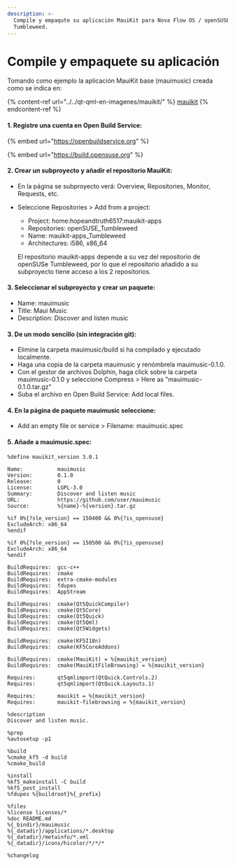 ```yaml
---
description: >-
  Compile y empaqute su aplicación MauiKit para Nova Flow OS / openSUSE
  Tumbleweed.
---
```


# Compile y empaquete su aplicación

Tomando como ejemplo la aplicación MauiKit base (mauimusic) creada como se indica en:

{% content-ref url="../../qt-qml-en-imagenes/mauikit/" %}
[mauikit](../../qt-qml-en-imagenes/mauikit/)
{% endcontent-ref %}

#### 1. Registre una cuenta en Open Build Service:

{% embed url="https://openbuildservice.org" %}

{% embed url="https://build.opensuse.org" %}

#### 2. Crear un subproyecto y añadir el repositorio MauiKit:

* En la página se subproyecto verá: Overview, Repositories, Monitor, Requests, etc.
*   Seleccione Repositories > Add from a project:

    * Project: home:hopeandtruth6517:mauikit-apps
    * Repositories: openSUSE\_Tumbleweed
    * Name: mauikit-apps\_Tumbleweed
    * Architectures: i586, x86\_64

    El repositorio mauikit-apps depende a su vez del repositorio de openSUSe Tumbleweed, por lo que el repositorio añadido a su subproyecto tiene acceso a los 2 repositorios.

#### 3. Seleccionar el subproyecto y crear un paquete:

* Name: mauimusic
* Title: Maui Music
* Description: Discover and listen music

#### 3. De un modo sencillo (sin integración git):

* Elimine la carpeta mauimusic/build si ha compilado y ejecutado localmente.
* Haga una copia de la carpeta mauimusic y renómbrela mauimusic-0.1.0.
* Con el gestor de archivos Dolphin, haga click sobre la carpeta mauimusic-0.1.0 y seleccione Compress > Here as "mauimusic-0.1.0.tar.gz"
* Suba el archivo en Open Build Service: Add local files.

#### 4. En la página de paquete mauimusic seleccione:

* Add an empty file or service > Filename: mauimusic.spec

#### 5. Añade a mauimusic.spec:

```
%define mauikit_version 3.0.1

Name:           mauimusic
Version:        0.1.0
Release:        0
License:        LGPL-3.0
Summary:        Discover and listen music
URL:            https://github.com/user/mauimusic
Source:         %{name}-%{version}.tar.gz

%if 0%{?sle_version} == 150400 && 0%{?is_opensuse} 
ExcludeArch: x86_64
%endif

%if 0%{?sle_version} == 150500 && 0%{?is_opensuse} 
ExcludeArch: x86_64
%endif

BuildRequires:  gcc-c++
BuildRequires:  cmake
BuildRequires:  extra-cmake-modules
BuildRequires:  fdupes
BuildRequires:  AppStream

BuildRequires:  cmake(Qt5QuickCompiler)
BuildRequires:  cmake(Qt5Core)
BuildRequires:  cmake(Qt5Quick)
BuildRequires:  cmake(Qt5Qml)
BuildRequires:  cmake(Qt5Widgets)

BuildRequires:  cmake(KF5I18n)
BuildRequires:  cmake(KF5CoreAddons)

BuildRequires:  cmake(MauiKit) = %{mauikit_version}
BuildRequires:  cmake(MauiKitFileBrowsing) = %{mauikit_version}

Requires:       qt5qmlimport(QtQuick.Controls.2)
Requires:       qt5qmlimport(QtQuick.Layouts.1)

Requires:       mauikit = %{mauikit_version}
Requires:       mauikit-filebrowsing = %{mauikit_version}

%description
Discover and listen music.

%prep
%autosetup -p1

%build
%cmake_kf5 -d build
%cmake_build

%install
%kf5_makeinstall -C build
%kf5_post_install
%fdupes %{buildroot}%{_prefix}

%files
%license licenses/*
%doc README.md
%{_bindir}/mauimusic
%{_datadir}/applications/*.desktop
%{_datadir}/metainfo/*.xml
%{_datadir}/icons/hicolor/*/*/*

%changelog

```

